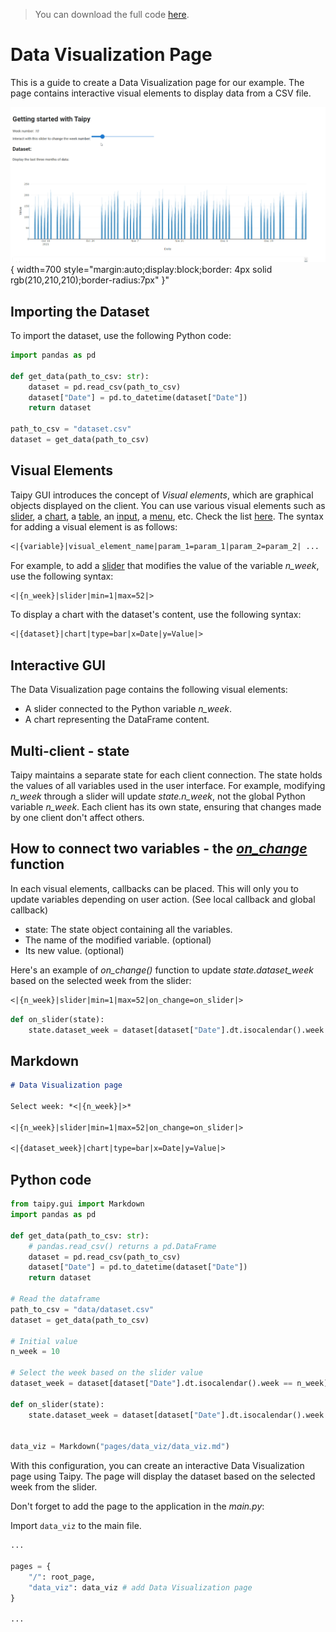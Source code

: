 > You can download the full code [here](https://github.com/Avaiga/taipy-getting-started/tree/develop/src).

# Data Visualization Page

This is a guide to create a Data Visualization page for our example. The page contains interactive visual elements to display data from a CSV file.

![Interactive GUI](result.gif){ width=700 style="margin:auto;display:block;border: 4px solid rgb(210,210,210);border-radius:7px" }"

## Importing the Dataset

To import the dataset, use the following Python code:

```python
import pandas as pd

def get_data(path_to_csv: str):
    dataset = pd.read_csv(path_to_csv)
    dataset["Date"] = pd.to_datetime(dataset["Date"])
    return dataset

path_to_csv = "dataset.csv"
dataset = get_data(path_to_csv)
```

## Visual Elements

Taipy GUI introduces the concept of *Visual elements*, which are graphical objects displayed on the client. You can use various visual elements such as [slider](https://docs.taipy.io/en/latest/manuals/gui/viselements/slider/), a 
[chart](https://docs.taipy.io/en/latest/manuals/gui/viselements/chart/), a 
[table](https://docs.taipy.io/en/latest/manuals/gui/viselements/table/), an 
[input](https://docs.taipy.io/en/latest/manuals/gui/viselements/input/), a 
[menu](https://docs.taipy.io/en/latest/manuals/gui/viselements/menu/), etc. Check the list 
[here](https://docs.taipy.io/en/latest/manuals/gui/controls/). The syntax for adding a visual element is as follows:

```markdown
<|{variable}|visual_element_name|param_1=param_1|param_2=param_2| ... |>
```

For example, to add a [slider](https://docs.taipy.io/en/latest/manuals/gui/viselements/slider/) that modifies the value of the variable *n_week*, use the following syntax:

```markdown
<|{n_week}|slider|min=1|max=52|>
```

To display a chart with the dataset's content, use the following syntax:

```markdown
<|{dataset}|chart|type=bar|x=Date|y=Value|>
```

## Interactive GUI

The Data Visualization page contains the following visual elements:

- A slider connected to the Python variable *n_week*.
- A chart representing the DataFrame content.

## Multi-client - state

Taipy maintains a separate state for each client connection. The state holds the values of all variables used in the user interface. For example, modifying *n_week* through a slider will update *state.n_week*, not the global Python variable *n_week*. Each client has its own state, ensuring that changes made by one client don't affect others.

## How to connect two variables - the *[on_change](https://docs.taipy.io/en/latest/manuals/gui/callbacks/)* function

In each visual elements, callbacks can be placed. This will only you to update variables depending on user action. (See local callback and global callback)

- state: The state object containing all the variables.
- The name of the modified variable. (optional)
- Its new value. (optional)

Here's an example of *on_change()* function to update *state.dataset_week* based on the selected week from the slider:

```markdown
<|{n_week}|slider|min=1|max=52|on_change=on_slider|>
```

```python
def on_slider(state):
    state.dataset_week = dataset[dataset["Date"].dt.isocalendar().week == state.n_week]
```

## Markdown

```markdown
# Data Visualization page

Select week: *<|{n_week}|>*

<|{n_week}|slider|min=1|max=52|on_change=on_slider|>

<|{dataset_week}|chart|type=bar|x=Date|y=Value|>
```

## Python code

```python
from taipy.gui import Markdown
import pandas as pd

def get_data(path_to_csv: str):
    # pandas.read_csv() returns a pd.DataFrame
    dataset = pd.read_csv(path_to_csv)
    dataset["Date"] = pd.to_datetime(dataset["Date"])
    return dataset

# Read the dataframe
path_to_csv = "data/dataset.csv"
dataset = get_data(path_to_csv)

# Initial value
n_week = 10

# Select the week based on the slider value
dataset_week = dataset[dataset["Date"].dt.isocalendar().week == n_week]

def on_slider(state):
    state.dataset_week = dataset[dataset["Date"].dt.isocalendar().week == state.n_week]


data_viz = Markdown("pages/data_viz/data_viz.md")
```

With this configuration, you can create an interactive Data Visualization page using Taipy. The page will display the dataset based on the selected week from the slider.


Don't forget to add the page to the application in the *main.py*:

Import `data_viz` to the main file.

```python
...

pages = {
    "/": root_page,
    "data_viz": data_viz # add Data Visualization page
}

...
```